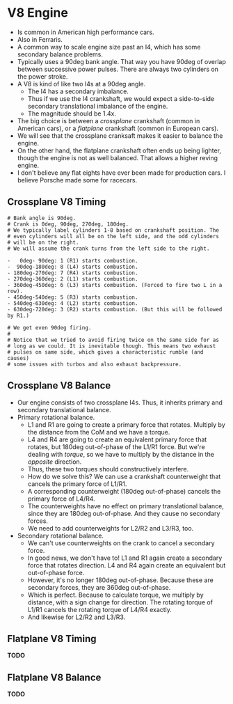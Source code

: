 # V8 Engine

- Is common in American high performance cars.
- Also in Ferraris.
- A common way to scale engine size past an I4, which has some secondary
  balance problems.
- Typically uses a 90deg bank angle. That way you have 90deg of overlap
  between successive power pulses. There are always two cylinders on the
  power stroke.
- A V8 is kind of like two I4s at a 90deg angle.
  - The I4 has a secondary imbalance.
  - Thus if we use the I4 crankshaft, we would expect a side-to-side
    secondary translational imbalance of the engine.
  - The magnitude should be 1.4x.
- The big choice is between a _crossplane_ crankshaft (common in
  American cars), or a _flatplane_ crankshaft (common in European cars).
- We will see that the crossplane cranksaft makes it easier to balance
  the engine.
- On the other hand, the flatplane crankshaft often ends up being
  lighter, though the engine is not as well balanced. That allows a
  higher reving engine.
- I don't believe any flat eights have ever been made for production
  cars. I believe Porsche made some for racecars.

## Crossplane V8 Timing

```
# Bank angle is 90deg.
# Crank is 0deg, 90deg, 270deg, 180deg.
# We typically label cylinders 1-8 based on crankshaft position. The
# even cylinders will all be on the left side, and the odd cylinders
# will be on the right.
# We will assume the crank turns from the left side to the right.

-   0deg- 90deg: 1 (R1) starts combustion.
-  90deg-180deg: 8 (L4) starts combustion.
- 180deg-270deg: 7 (R4) starts combustion.
- 270deg-360deg: 2 (L1) starts combustion.
- 360deg-450deg: 6 (L3) starts combustion. (Forced to fire two L in a row).
- 450deg-540deg: 5 (R3) starts combustion.
- 540deg-630deg: 4 (L2) starts combustion.
- 630deg-720deg: 3 (R2) starts combustion. (But this will be followed by R1.)

# We get even 90deg firing.
#
# Notice that we tried to avoid firing twice on the same side for as
# long as we could. It is inevitable though. This means two exhaust
# pulses on same side, which gives a characteristic rumble (and causes)
# some issues with turbos and also exhaust backpressure.
```

## Crossplane V8 Balance

- Our engine consists of two crossplane I4s. Thus, it inherits primary
  and secondary translational balance.
- Primary rotational balance.
  - L1 and R1 are going to create a primary force that rotates. Multiply
    by the distance from the CoM and we have a torque.
  - L4 and R4 are going to create an equivalent primary force that
    rotates, but 180deg out-of-phase of the L1/R1 force. But we're
    dealing with _torque_, so we have to multiply by the distance in the
    _opposite_ direction.
  - Thus, these two torques should constructively interfere.
  - How do we solve this? We can use a crankshaft counterweight that
    cancels the primary force of L1/R1.
  - A corresponding counterweight (180deg out-of-phase) cancels the
    primary force of L4/R4.
  - The counterweights have no effect on primary translational balance,
    since they are 180deg out-of-phase. And they cause no secondary
    forces.
  - We need to add counterweights for L2/R2 and L3/R3, too.
- Secondary rotational balance.
  - We can't use counterweights on the crank to cancel a secondary
    force.
  - In good news, we don't have to! L1 and R1 again create a secondary
    force that rotates direction. L4 and R4 again create an equivalent
    but out-of-phase force.
  - However, it's no longer 180deg out-of-phase. Because these are
    secondary forces, they are 360deg out-of-phase.
  - Which is perfect. Because to calculate torque, we multiply by
    distance, with a sign change for direction. The rotating torque of
    L1/R1 cancels the rotating torque of L4/R4 exactly.
  - And likewise for L2/R2 and L3/R3.

## Flatplane V8 Timing

**TODO**

## Flatplane V8 Balance

**TODO**
